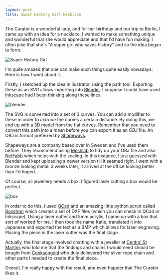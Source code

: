```yaml
---
layout: post
title: Super History Girl Necklace
---
```


The Curator is a wonderful lady, and for her birthday and our trip to Berlin, I came up with an idea for a necklace. I wanted to make something unique and wonderful that she would appreciate and that I'd have fun making. I often joke that she's "A super girl who saves history" and so the idea began to form. 

![Super History Girl](http://farm8.staticflickr.com/7158/6539948549_275c40c2bb.jpg)

I'm quite amazed that one can make such things quite easily nowadays. Here is how I went about it.

Firstly, I sketched up the idea in Ilustrator, using the path tool. Exporting these as an *SVG* allows importing into [Blender](http://www.blender.org). I suppose I could have used [Inkscape](http://inkscape.org/) had I been thinking along these lines.

![blender](http://lab.section9.co.uk/images/blender.jpg)

The SVG is converted into a set of 3 curves. You can add a modifier to these in order to *extrude* the curves a certain distance. By doing this, we end up with a 3D model from the flat curves. Remember that you need to convert this path into a *mesh* before you can export it as an *OBJ* file. An OBJ is format preferred by [Shapeways](http://www.shapeways.com/). 

Shapeways are a company based over in Sweden and I've used them before. They recommend using [Meshlab](http://meshlab.sourceforge.net/) to tidy up your OBJ file and also [NetFabb](http://www.netfabb.com/) which helps with the scaling. In this instance, I just guessed with Blender and kept uploading a newer version till it seemed right. I went with a bronze looking metal. 3 weeks later, it arrived at the office looking better than I'd hoped.

Of course, all jewellery needs a box. I figured laser cutting a box would be perfect.

![box](http://farm8.staticflickr.com/7161/6539947051_00b4584b3e.jpg)

In order to do this, I used [QCad](http://www.qcad.org/) and an amazing little python script called [Boxotron](http://www.thingiverse.com/thing:404) which creates a set of DXF files (which you can check in QCad or Inkscape). Using a laser cutter and 5mm acrylic, I came up with a box that sort of worked for me. I then took the name Katie, translated it into Japanese and exported the text as a BMP which allows for laser engraving. Placing the piece in the laser cutter was the final stage.

Actually, the final stage involved chatting with a jeweller at [Central St Martins](http://csm.arts.ac.uk) who told me that the findings and chains I would need should be bought from [Cooksongold](http://www.cooksongold.com/) who duly delievered the silver rope chain and other parts I needed to create the final piece. 

Overall, I'm really happy with the result, and even happier that The Curator likes it.